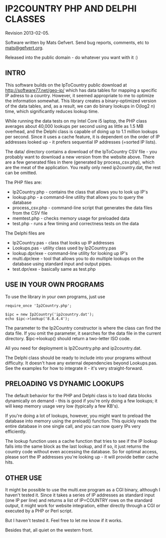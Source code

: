 # IP2COUNTRY PHP AND DELPHI CLASSES

Revision 2013-02-05.

Software written by Mats Gefvert. 
Send bug reports, comments, etc to <mats@gefvert.org>.

Released into the public domain - do whatever you want with it :)


## INTRO

This software builds on the IpToCountry public download at 
http://software77.net/geo-ip/ which has data tables for mapping a specific 
IP adress to a country. However, it seemed appropriate to me to optimize 
the information somewhat. This library creates a binary-optimized version
of the data tables, and, as a result, we can do binary lookups in O(log2 n)
time, which significantly reduces lookup time.

While running the data tests on my Intel Core i5 laptop, the PHP class 
averages about 40,000 lookups per second using as little as 1.5 MB overhead,
and the Delphi class is capable of doing up to 1.1 million lookups per 
second. Since it uses a cache feature, it is dependent on the order of IP
addresses looked up - it prefers sequential IP addresses (=sorted IP lists).

The data/ directory contains a download of the IpToCountry CSV file - you
probably want to download a new version from the website above. There are
a few generated files in there (generated by process_csv.php), which are
the meat of the application. You really only need ip2country.dat, the rest 
can be omitted.

The PHP files are:

* Ip2Country.php  - contains the class that allows you to look up IP's
* lookup.php - a command-line utility that allows you to query the database
* process_csv.php - command-line script that generates the data files from the CSV file
* memtest.php - checks memory usage for preloaded data
* test.php - runs a few timing and correctness tests on the data

The Delphi files are

* Ip2Country.pas  - class that looks up IP addresses
* Lookups.pas     - utility class used by Ip2Country.pas
* lookup.dpr/exe  - command-line utility for looking up IP's
* multi.dpr/exe   - tool that allows you to do multiple lookups on the database using standard input and output pipes.
* test.dpr/exe    - basically same as test.php
        
        
## USE IN YOUR OWN PROGRAMS

To use the library in your own programs, just use

    require_once 'Ip2Country.php';
    
    $ipc = new Ip2Country('ip2country.dat');
    echo $ipc->lookup('8.8.4.4');
    
The parameter to the Ip2Country constructor is where the class can find the
data file. If you omit the parameter, it searches for the data file in the
current directory. $ipc->lookup() should return a two-letter ISO code.

All you need for deployment is Ip2Country.php and ip2country.dat.

The Delphi class should be ready to include into your programs without
difficulty. It doesn't have any external dependencies beyond Lookups.pas.
See the examples for how to integrate it - it's very straight-forward.


## PRELOADING VS DYNAMIC LOOKUPS

The default behavior for the PHP and Delphi class is to load data blocks
dynamically on demand - this is good if you're only doing a few lookups; it
will keep memory usage very low (typically a few KB's).

If you're doing a lot of lookups, however, you might want to preload the
database into memory using the preload() function. This quickly reads the
entire database in one single call, and you can now query IPs very
efficiently.

The lookup function uses a cache function that tries to see if the IP lookup
falls into the same block as the last lookup, and if so, it just returns the
country code without even accessing the database. So for optimal access,
please sort the IP addresses you're looking up - it will provide better
cache hits.


## OTHER USE

It might be possible to use the multi.exe program as a CGI binary, although
I haven't tested it. Since it takes a series of IP addresses as standard
input (one IP per line) and returns a list of IP=COUNTRY rows on the
standard output, it might work for website integration, either directly
through a CGI or executed by a PHP or Perl script.

But I haven't tested it. Feel free to let me know if it works.

    
    
Besides that, all quiet on the western front.

